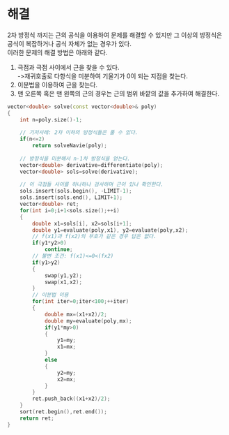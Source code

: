 # 해결 
2차 방정식 까지는 근의 공식을 이용하여 문제를 해결할 수 있지만 그 이상의 방정식은 공식이 복잡하거나 공식 자체가 없는 경우가 있다.  
이러한 문제의 해결 방법은 아래와 같다.  
1. 극점과 극점 사이에서 근을 찾을 수 있다.  
    ->재귀호출로 다항식을 미분하여 기울기가 0이 되는 지점을 찾는다.  
2. 이분법을 이용하여 근을 찾는다.  
3. 맨 오른쪽 혹은 맨 왼쪽의 근의 경우는 근의 범위 바깥의 값을 추가하여 해결한다.  
```c++
vector<double> solve(const vector<double>& poly)
{
    int n=poly.size()-1;
    
    // 기저사례: 2차 이하의 방정식들은 풀 수 있다.
    if(n<=2)
        return solveNavie(poly);
    
    // 방정식을 미분해서 n-1차 방정식을 얻는다.
    vector<double> derivative=differentiate(poly);
    vector<double> sols=solve(derivative);
    
    // 이 극점들 사이를 하나하나 검사하며 근이 있나 확인한다.
    sols.insert(sols.begin(), -LIMIT-1);
    sols.insert(sols.end(), LIMIT+1);
    vector<double> ret;
    for(int i=0;i+1<sols.size();++i)
    {
        double x1=sols[i], x2=sols[i+1];
        double y1=evaluate(poly,x1), y2=evaluate(poly,x2);
        // f(x1)과 f(x2)의 부호가 같은 경우 답은 없다.
        if(y1*y2>0)
            continue;
        // 불변 조건: f(x1)<=0<(fx2)
        if(y1>y2)
        {
            swap(y1,y2);
            swap(x1,x2);
        }
        // 이분법 이용
        for(int iter=0;iter<100;++iter)
        {
            double mx=(x1+x2)/2;
            double my=evaluate(poly,mx);
            if(y1*my>0)
            {
                y1=my;
                x1=mx;
            }
            else
            {
                y2=my;
                x2=mx;
            }
        }
        ret.push_back((x1+x2)/2);
    }
    sort(ret.begin(),ret.end());
    return ret;
}
```
